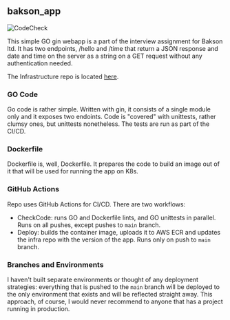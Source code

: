 ## bakson_app

![CodeCheck](https://github.com/BogdanBozic/bakson_app/actions/workflows/checkcode.yaml)


This simple GO gin webapp is a part of the interview assignment for Bakson ltd. It has two endpoints, /hello and /time that return a JSON response and date and time on the server as a string on a GET request without any authentication needed.

The Infrastructure repo is located [here](https://github.com/BogdanBozic/bakson_infra).

### GO Code

Go code is rather simple. Written with gin, it consists of a single module only and it exposes two endoints. Code is "covered" with unittests, rather clumsy ones, but unittests nonetheless. The tests are run as part of the CI/CD.

### Dockerfile

Dockerfile is, well, Dockerfile. It prepares the code to build an image out of it that will be used for running the app on K8s.

### GitHub Actions

Repo uses GitHub Actions for CI/CD. There are two workflows:

- CheckCode: runs GO and Dockerfile lints, and GO unittests in parallel. Runs on all pushes, except pushes to `main` branch.
- Deploy: builds the container image, uploads it to AWS ECR and updates the infra repo with the version of the app. Runs only on push to `main` branch.

### Branches and Environments

I haven't built separate environments or thought of any deployment strategies: everything that is pushed to the `main` branch will be deployed to the only environment that exists and will be reflected straight away. This approach, of course, I would never recommend to anyone that has a project running in production.



